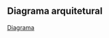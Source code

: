 ## Diagrama arquitetural

[Diagrama](https://drive.google.com/file/d/1vd_KSO9Mpm3pl8oxDqWPSj8uhQZYwjV8/view)
